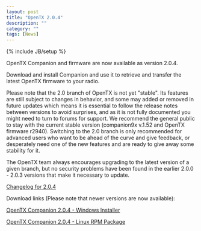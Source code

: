 ```yaml
---
layout: post
title: "OpenTX 2.0.4"
description: ""
category: ""
tags: [News]
---
```

{% include JB/setup %}

OpenTX Companion and firmware are now available as version 2.0.4.

Download and install Companion and use it to retrieve and transfer the latest OpenTX firmware to your radio.

Please note that the 2.0 branch of OpenTX is not yet "stable". Its features are still subject to changes in behavior, and some may added or removed in future updates which means it is essential to follow the release notes between versions to avoid surprises, and as it is not fully documented you might need to turn to forums for support. We recommend the general public to stay with the current stable version (companion9x v.1.52 and OpenTX firmware r2940). Switching to the 2.0 branch is only recommended for advanced users who want to be ahead of the curve and give feedback, or desperately need one of the new features and are ready to give away some stability for it.

The OpenTX team always encourages upgrading to the latest version of a given branch, but no security problems have been found in the earlier 2.0.0 - 2.0.3 versions that make it necessary to update.

[Changelog for 2.0.4](https://github.com/opentx/opentx/releases/tag/2.0.4)

Download links (Please note that newer versions are now available):

[OpenTX Companion 2.0.4 - Windows Installer](http://downloads-20.open-tx.org/companion/companionInstall_2.0.4.exe)

[OpenTX Companion 2.0.4 - Linux RPM Package](http://downloads-20.open-tx.org/companion/companion-2.0.4-i686.rpm)

